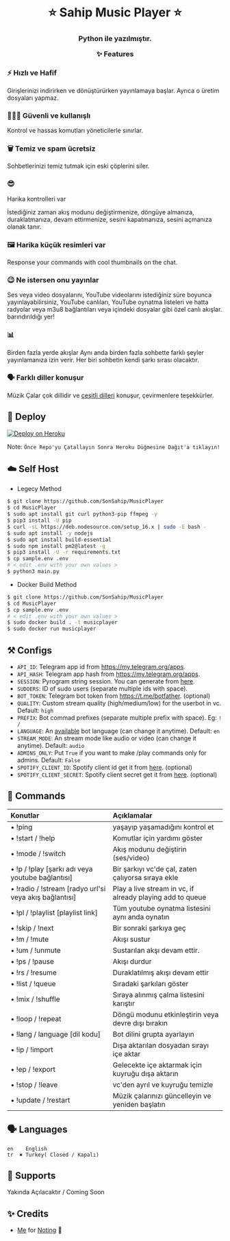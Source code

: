 <h1 align= center><b>⭐️ Sahip Music Player ⭐️</b></h1>
<h3 align = center>  Python ile yazılmıştır.
<p align="center">
    ✨ <a name="features"></a>Features

### ⚡️ Hızlı ve Hafif

Girişlerinizi indirirken ve dönüştürürken yayınlamaya başlar. Ayrıca o
üretim dosyaları yapmaz.

### 👮🏻‍♀️ Güvenli ve kullanışlı

Kontrol ve hassas komutları yöneticilerle sınırlar.

### 🗑 Temiz ve spam ücretsiz

Sohbetlerinizi temiz tutmak için eski çöplerini siler.

### 😎 
Harika kontrolleri var

İstediğiniz zaman akış modunu değiştirmenize, döngüye almanıza, duraklatmanıza, devam ettirmenize, sesini kapatmanıza, sesini açmanıza olanak tanır.

### 🖼 Harika küçük resimleri var
Response your commands with cool thumbnails on the chat.

### 😉 Ne istersen onu yayınlar

Ses veya video dosyalarını, YouTube videolarını istediğiniz süre boyunca yayınlayabilirsiniz,
YouTube canlıları, YouTube oynatma listeleri ve hatta radyolar veya m3u8 bağlantıları veya içindeki dosyalar gibi özel canlı akışlar.
barındırıldığı yer!

### 📊 
Birden fazla yerde akışlar
Aynı anda birden fazla sohbette farklı şeyler yayınlamanıza izin verir. Her biri
sohbetin kendi şarkı sırası olacaktır.

### 🗣 Farklı diller konuşur

Müzik Çalar çok dillidir ve [çeşitli dilleri](#diller)  konuşur,
çevirmenlere teşekkürler.

## 🚀 <a name="deploy"></a>Deploy

[![Deploy on Heroku](https://www.herokucdn.com/deploy/button.svg)](https://deploy.safone.tech)

Note: `Önce Repo'yu Çatallayın Sonra Heroku Düğmesine Dağıt'a tıklayın!`


## ☁️ <a name="self_host"></a>Self Host

- Legecy Method
```bash
$ git clone https://github.com/SonSahip/MusicPlayer
$ cd MusicPlayer
$ sudo apt install git curl python3-pip ffmpeg -y
$ pip3 install -U pip
$ curl -sL https://deb.nodesource.com/setup_16.x | sudo -E bash -
$ sudo apt install -y nodejs
$ sudo apt install build-essential
$ sudo npm install pm2@latest -g
$ pip3 install -U -r requirements.txt
$ cp sample.env .env
# < edit .env with your own values >
$ python3 main.py
```

- Docker Build Method
```bash
$ git clone https://github.com/SonSahip/MusicPlayer
$ cd MusicPlayer
$ cp sample.env .env
# < edit .env with your own values >
$ sudo docker build . -t musicplayer
$ sudo docker run musicplayer
```

## ⚒ <a name="configs"></a>Configs

- `API_ID`: Telegram app id from https://my.telegram.org/apps.
- `API_HASH`: Telegram app hash from https://my.telegram.org/apps.
- `SESSION`: Pyrogram string session. You can generate from [here](https://replit.com/@AsmSafone/genStr).
- `SUDOERS`: ID of sudo users (separate multiple ids with space).
- `BOT_TOKEN`: Telegram bot token from https://t.me/botfather. (optional)
- `QUALITY`: Custom stream quality (high/medium/low) for the userbot in vc. Default: `high`
- `PREFIX`: Bot commad prefixes (separate multiple prefix with space). Eg: `! /`
- `LANGUAGE`: An [available](#languages) bot language (can change it anytime). Default: `en`
- `STREAM_MODE`: An stream mode like audio or video (can change it anytime). Default: `audio`
- `ADMINS_ONLY`: Put `True` if you want to make /play commands only for admins. Default: `False`
- `SPOTIFY_CLIENT_ID`: Spotify client id get it from [here](https://developer.spotify.com/dashboard/applications). (optional)
- `SPOTIFY_CLIENT_SECRET`: Spotify client secret get it from [here](https://developer.spotify.com/dashboard/applications). (optional)


## 📄 <a name="commands"></a>Commands

Konutlar | Açıklamalar
:--- | :---
• !ping | yaşayıp yaşamadığını kontrol et
• !start / !help | Komutlar için yardımı göster
• !mode / !switch | Akış modunu değiştirin (ses/video)
• !p / !play [şarkı adı veya youtube bağlantısı] | Bir şarkıyı vc'de çal, zaten çalıyorsa sıraya ekle
• !radio / !stream [radyo url'si veya akış bağlantısı] | Play a live stream in vc, if already playing add to queue
• !pl / !playlist [playlist link] | Tüm youtube oynatma listesini aynı anda oynatın
• !skip / !next | Bir sonraki şarkıya geç
• !m / !mute | Akışı sustur
• !um / !unmute | Sustarılan akşı devam ettir.
• !ps / !pause | Akışı durdur
• !rs / !resume | Duraklatılmış akışı devam ettir
• !list / !queue | Sıradaki şarkıları göster
• !mix / !shuffle | Sıraya alınmış çalma listesini karıştır
• !loop / !repeat | Döngü modunu etkinleştirin veya devre dışı bırakın
• !lang / language [dil kodu] | Bot dilini grupta ayarlayın
• !ip / !import | Dışa aktarılan dosyadan sırayı içe aktar
• !ep / !export | Gelecekte içe aktarmak için kuyruğu dışa aktarın
• !stop / !leave | vc'den ayrıl ve kuyruğu temizle
• !update / !restart | Müzik çalarınızı güncelleyin ve yeniden başlatın
## 🗣 <a name="languages"></a>Languages

```text
en    English
tr  ✖️ Turkey( Closed / Kapalı)
```

## 🛫 <a name="supports"></a>Supports

Yakında Açılacaktır / Coming Soon
## ✨ <a name="credits"></a>Credits

- [Me](https://t.me/sonsahip) for [Noting](https://github.com/SonSahip/MusicPlayer) 😬

